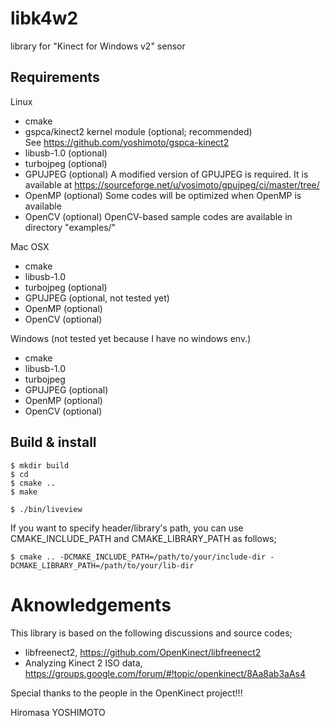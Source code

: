 # libk4w2
library for "Kinect for Windows v2" sensor

## Requirements

Linux
 - cmake
 - gspca/kinect2 kernel module (optional; recommended)  
   See https://github.com/yoshimoto/gspca-kinect2
 - libusb-1.0 (optional)
 - turbojpeg (optional)
 - GPUJPEG (optional)
   A modified version of GPUJPEG is required. It is available at https://sourceforge.net/u/yosimoto/gpujpeg/ci/master/tree/
 - OpenMP (optional)
   Some codes will be optimized when OpenMP is available
 - OpenCV (optional)
   OpenCV-based sample codes are available in directory "examples/"

Mac OSX
 - cmake
 - libusb-1.0 
 - turbojpeg (optional)
 - GPUJPEG (optional, not tested yet)
 - OpenMP (optional)
 - OpenCV (optional)

Windows (not tested yet because I have no windows env.)
 - cmake
 - libusb-1.0
 - turbojpeg
 - GPUJPEG (optional)
 - OpenMP (optional)
 - OpenCV (optional)

## Build & install

```
$ mkdir build
$ cd
$ cmake ..
$ make
```

```
$ ./bin/liveview
```


If you want to specify header/library's path, you can use CMAKE_INCLUDE_PATH and CMAKE_LIBRARY_PATH as follows;
```
$ cmake .. -DCMAKE_INCLUDE_PATH=/path/to/your/include-dir -DCMAKE_LIBRARY_PATH=/path/to/your/lib-dir
```


# Aknowledgements
This library is based on the following discussions and source codes;
- libfreenect2, https://github.com/OpenKinect/libfreenect2
- Analyzing Kinect 2 ISO data, https://groups.google.com/forum/#!topic/openkinect/8Aa8ab3aAs4

Special thanks to the people in the OpenKinect project!!!

Hiromasa YOSHIMOTO
